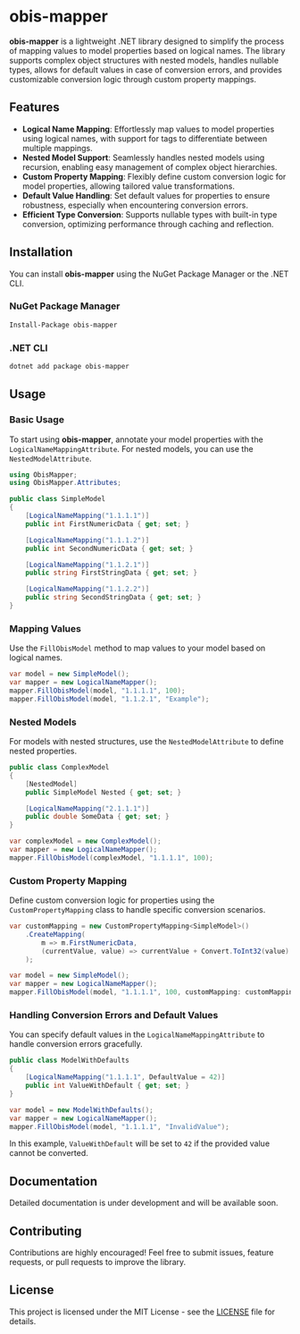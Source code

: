 # obis-mapper

**obis-mapper** is a lightweight .NET library designed to simplify the process of mapping values to model properties
based on logical names. The library supports complex object structures with nested models, handles nullable types,
allows for default values in case of conversion errors, and provides customizable conversion logic through custom
property mappings.

## Features

- **Logical Name Mapping**: Effortlessly map values to model properties using logical names, with support for tags to
  differentiate between multiple mappings.
- **Nested Model Support**: Seamlessly handles nested models using recursion, enabling easy management of complex object
  hierarchies.
- **Custom Property Mapping**: Flexibly define custom conversion logic for model properties, allowing tailored value
  transformations.
- **Default Value Handling**: Set default values for properties to ensure robustness, especially when encountering
  conversion errors.
- **Efficient Type Conversion**: Supports nullable types with built-in type conversion, optimizing performance through
  caching and reflection.

## Installation

You can install **obis-mapper** using the NuGet Package Manager or the .NET CLI.

### NuGet Package Manager

```bash
Install-Package obis-mapper
```

### .NET CLI

```bash
dotnet add package obis-mapper
```

## Usage

### Basic Usage

To start using **obis-mapper**, annotate your model properties with the `LogicalNameMappingAttribute`. For nested
models, you can use the `NestedModelAttribute`.

```csharp
using ObisMapper;
using ObisMapper.Attributes;

public class SimpleModel
{
    [LogicalNameMapping("1.1.1.1")] 
    public int FirstNumericData { get; set; }

    [LogicalNameMapping("1.1.1.2")] 
    public int SecondNumericData { get; set; }

    [LogicalNameMapping("1.1.2.1")] 
    public string FirstStringData { get; set; }

    [LogicalNameMapping("1.1.2.2")] 
    public string SecondStringData { get; set; }
}
```

### Mapping Values

Use the `FillObisModel` method to map values to your model based on logical names.

```csharp
var model = new SimpleModel();
var mapper = new LogicalNameMapper();
mapper.FillObisModel(model, "1.1.1.1", 100);
mapper.FillObisModel(model, "1.1.2.1", "Example");
```

### Nested Models

For models with nested structures, use the `NestedModelAttribute` to define nested properties.

```csharp
public class ComplexModel
{
    [NestedModel]
    public SimpleModel Nested { get; set; }

    [LogicalNameMapping("2.1.1.1")] 
    public double SomeData { get; set; }
}

var complexModel = new ComplexModel();
var mapper = new LogicalNameMapper();
mapper.FillObisModel(complexModel, "1.1.1.1", 100);
```

### Custom Property Mapping

Define custom conversion logic for properties using the `CustomPropertyMapping` class to handle specific conversion
scenarios.

```csharp
var customMapping = new CustomPropertyMapping<SimpleModel>()
    .CreateMapping(
        m => m.FirstNumericData, 
        (currentValue, value) => currentValue + Convert.ToInt32(value)
    );

var model = new SimpleModel();
var mapper = new LogicalNameMapper();
mapper.FillObisModel(model, "1.1.1.1", 100, customMapping: customMapping);
```

### Handling Conversion Errors and Default Values

You can specify default values in the `LogicalNameMappingAttribute` to handle conversion errors gracefully.

```csharp
public class ModelWithDefaults
{
    [LogicalNameMapping("1.1.1.1", DefaultValue = 42)] 
    public int ValueWithDefault { get; set; }
}

var model = new ModelWithDefaults();
var mapper = new LogicalNameMapper();
mapper.FillObisModel(model, "1.1.1.1", "InvalidValue");
```

In this example, `ValueWithDefault` will be set to `42` if the provided value cannot be converted.

## Documentation

Detailed documentation is under development and will be available soon.

## Contributing

Contributions are highly encouraged! Feel free to submit issues, feature requests, or pull requests to improve the
library.

## License

This project is licensed under the MIT License - see the [LICENSE](LICENSE) file for details.